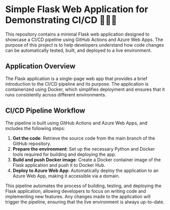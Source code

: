 # Simple Flask Web Application for Demonstrating CI/CD 🚀🔧🔄

This repository contains a minimal Flask web application designed to showcase a CI/CD pipeline using GitHub Actions and Azure Web Apps. The purpose of this project is to help developers understand how code changes can be automatically tested, built, and deployed to a live environment.

## Application Overview

The Flask application is a single-page web app that provides a brief introduction to the CI/CD pipeline and its purpose. The application is containerized using Docker, which simplifies deployment and ensures that it runs consistently across different environments.

## CI/CD Pipeline Workflow

The pipeline is built using GitHub Actions and Azure Web Apps, and includes the following steps:

1. **Get the code**: Retrieve the source code from the main branch of the GitHub repository.
2. **Prepare the environment**: Set up the necessary Python and Docker tools required for building and deploying the app.
3. **Build and push Docker image**: Create a Docker container image of the Flask application and push it to Docker Hub.
4. **Deploy to Azure Web App**: Automatically deploy the application to an Azure Web App, making it accessible via a domain.

This pipeline automates the process of building, testing, and deploying the Flask application, allowing developers to focus on writing code and implementing new features. Any changes made to the application will trigger the pipeline, ensuring that the live environment is always up-to-date.


